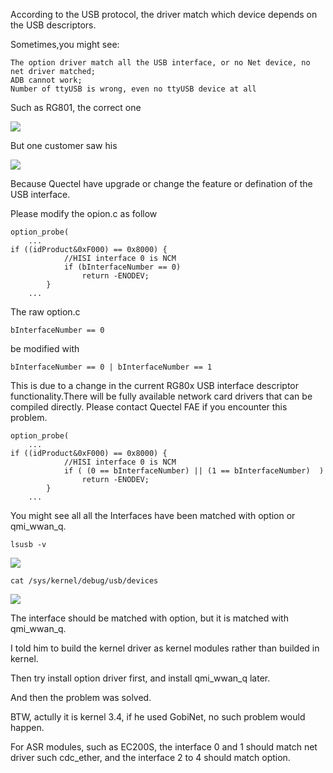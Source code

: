 According to the USB protocol, the driver match which device depends on the USB descriptors.


Sometimes,you might see:

	The option driver match all the USB interface, or no Net device, no net driver matched;
	ADB cannot work;
	Number of ttyUSB is wrong, even no ttyUSB device at all

Such as RG801, the correct one
 
![](/imgs/lsusb01.png)

But one customer saw his

![](/imgs/lsusb_wrong.png)

Because Quectel have upgrade or change the feature or defination of the USB interface.


Please modify the opion.c as follow

    option_probe(
        ...
    if ((idProduct&0xF000) == 0x8000) {
                //HISI interface 0 is NCM
                if (bInterfaceNumber == 0)
                    return -ENODEV;
            }
        ...

The raw option.c

	bInterfaceNumber == 0 

be modified with

	bInterfaceNumber == 0 | bInterfaceNumber == 1

This is due to a change in the current RG80x USB interface descriptor functionality.There will be fully available network card drivers that can be compiled directly. Please contact Quectel FAE if you encounter this problem.

    option_probe(
        ...
    if ((idProduct&0xF000) == 0x8000) {
                //HISI interface 0 is NCM
                if ( (0 == bInterfaceNumber) || (1 == bInterfaceNumber)  )
                    return -ENODEV;
            }
        ...


You might see all all the Interfaces have been matched with option or qmi_wwan_q.


	lsusb -v

 ![](/imgs/lsusb_qmi-1.png)

	cat /sys/kernel/debug/usb/devices

 ![](/imgs/usbdevices-qmi.png)

The interface should be matched with option, but it is matched with qmi_wwan_q.

I told him to build the kernel driver as kernel modules rather than builded in kernel.

Then try install option driver first, and install qmi_wwan_q later.

And then the problem was solved.

BTW, actully it is kernel 3.4, if he used GobiNet, no such problem would happen.


For ASR modules, such as EC200S, the interface 0 and 1 should match net driver such cdc_ether, and the interface 2 to 4 should match option. 
